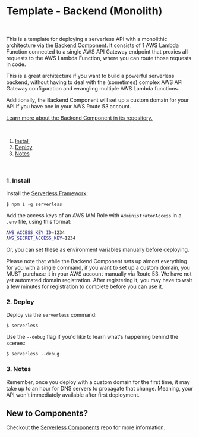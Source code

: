 # Template - Backend (Monolith)

&nbsp;

This is a template for deploying a serverless API with a monolithic architecture via the [Backend Component](https://www.github.com/serverless-components/backend).  It consists of 1 AWS Lambda Function connected to a single AWS API Gateway endpoint that proxies all requests to the AWS Lambda Function, where you can route those requests in code.

This is a great architecture if you want to build a powerful serverless backend, without having to deal with the (sometimes) complex AWS API Gateway configuration and wrangling multiple AWS Lambda functions.

Additionally, the Backend Component will set up a custom domain for your API if you have one in your AWS Route 53 account.

[Learn more about the Backend Component in its repository.](https://www.github.com/serverless-components/backend)

&nbsp;

1. [Install](#1-install)
2. [Deploy](#2-deploy)
3. [Notes](#3-notes)

&nbsp;


### 1. Install

Install the [Serverless Framework](https://www.github.com/serverless/serverless):

```console
$ npm i -g serverless
```

Add the access keys of an AWS IAM Role with `AdministratorAccess` in a `.env` file, using this format:

```bash
AWS_ACCESS_KEY_ID=1234
AWS_SECRET_ACCESS_KEY=1234
```

Or, you can set these as environment variables manually before deploying.

Please note that while the Backend Component sets up almost everything for you with a single command, if you want to set up a custom domain, you MUST purchase it in your AWS account manually via Route 53.  We have not yet automated domain registration.  After registering it, you may have to wait a few minutes for registration to complete before you can use it.

### 2. Deploy

Deploy via the `serverless` command:

```console
$ serverless
```

Use the `--debug` flag if you'd like to learn what's happening behind the scenes:

```console
$ serverless --debug
```

### 3. Notes

Remember, once you deploy with a custom domain for the first time, it may take up to an hour for DNS servers to propagate that change.  Meaning, your API won't immediately available after first deployment.

## New to Components?

Checkout the [Serverless Components](https://github.com/serverless/components) repo for more information.
